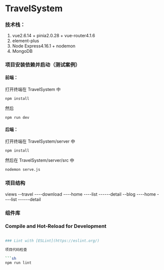 # TravelSystem

### 技术栈：

1. vue2.6.14 + pinia2.0.28 + vue-router4.1.6
2. element-plus
3. Node Express4.16.1 + nodemon
4. MongoDB

### 项目安装依赖并启动（测试案例）

#### 前端：

打开终端在 TravelSystem 中

```sh
npm install
```

然后

```sh
npm run dev
```

#### 后端：

打开终端在 TravelSystem/server 中

```sh
npm install
```

然后在 TravelSystem/server/src 中

```sh
nodemon serve.js
```

### 项目结构
views
    --travel
        ----download
        ----home
        ----list
        ------detail
    --blog
        ----home
        ----list
        ------detail

### 组件库


### Compile and Hot-Reload for Development

````sh

### Lint with [ESLint](https://eslint.org/)

项目代码检查

```sh
npm run lint
````
